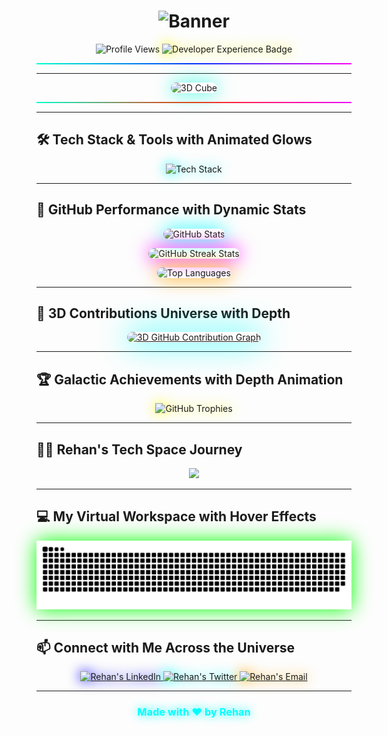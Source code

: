 <!-- Cosmic Banner with Advanced Neon Animation -->
<h1 align="center">
  <img src="https://readme-typing-svg.herokuapp.com?font=Fira+Code&size=45&pause=500&color=0FFBDF&center=true&vCenter=true&width=1000&lines=🚀+Rehan's+Universe!+🚀;Crafting+with+Java+%7C+React+%7C+JavaScript;Building+the+Future+with+Code" alt="Banner">
</h1>

<!-- Cosmic Counter and Badge with Advanced Hover Effect -->
<p align="center">
  <img src="https://komarev.com/ghpvc/?username=dark-coder-rehan&label=🚀%20Universe%20Visitors&color=36BCF7&style=for-the-badge" alt="Profile Views" />
  <img src="https://img.shields.io/badge/Developer-4%20Years%20Experience-yellow?style=for-the-badge&logo=devpost&logoColor=white" alt="Developer Experience Badge" style="filter: drop-shadow(0 0 10px yellow); transition: filter 0.3s ease-in-out;" onmouseover="this.style.filter='drop-shadow(0 0 30px yellow)'" onmouseout="this.style.filter='drop-shadow(0 0 10px yellow)'"/>
</p>

<!-- Smooth Gradient Divider -->
<hr style="height: 2px; border: none; background: linear-gradient(90deg, rgba(0,255,207,1) 0%, rgba(0,47,255,1) 50%, rgba(255,0,241,1) 100%);">

---

<!-- Futuristic 3D Cube Effect with Parallax Hover -->
<div align="center" style="position: relative;">
  <img src="https://user-images.githubusercontent.com/86532339/134740328-b0d5de52-d5e5-4385-8f0a-3df80de100ec.gif" width="500" alt="3D Cube" style="border-radius: 20px; box-shadow: 0px 0px 30px rgba(0,255,221,0.8); transition: transform 0.5s, box-shadow 0.5s; transform-style: preserve-3d;" onmouseover="this.style.transform='rotateY(15deg) scale(1.1)'; this.style.boxShadow='0px 0px 50px rgba(0,255,221,1)'" onmouseout="this.style.transform='rotateY(0deg) scale(1)'; this.style.boxShadow='0px 0px 30px rgba(0,255,221,0.8)'">
</div>

<!-- Smooth Gradient Divider -->
<hr style="height: 2px; border: none; background: linear-gradient(90deg, rgba(0,255,207,1) 0%, rgba(255,47,0,1) 50%, rgba(241,0,255,1) 100%);">

---

## 🛠️ **Tech Stack & Tools with Animated Glows**

<!-- Animated Skill Icons with Dynamic Glow -->
<p align="center">
  <img src="https://skillicons.dev/icons?i=html,css,javascript,react,java,nodejs,mongodb,git,github,express&theme=dark" alt="Tech Stack" style="filter: drop-shadow(0 0 10px cyan); transition: filter 0.3s ease-in-out;" onmouseover="this.style.filter='drop-shadow(0 0 30px cyan)'" onmouseout="this.style.filter='drop-shadow(0 0 10px cyan)'"/>
</p>

---

## 🚀 **GitHub Performance with Dynamic Stats**

<!-- Enhanced Glowing GitHub Stats -->
<p align="center">
  <img src="https://github-readme-stats.vercel.app/api?username=dark-coder-rehan&show_icons=true&theme=tokyonight&hide_border=true&include_all_commits=true&count_private=true&custom_title=GitHub+Master+Statistics" alt="GitHub Stats" style="border-radius: 10px; box-shadow: 0px 0px 30px cyan; transition: transform 0.3s ease-in-out;" onmouseover="this.style.transform='scale(1.05)'" onmouseout="this.style.transform='scale(1)'"/>
</p>

<!-- Vibrant Neon GitHub Streak Stats -->
<p align="center">
  <img src="https://github-readme-streak-stats.herokuapp.com/?user=dark-coder-rehan&theme=neon-palenight&hide_border=true&custom_title=🔥+Current+Streak" alt="GitHub Streak Stats" style="border-radius: 10px; box-shadow: 0px 0px 30px magenta;" />
</p>

<!-- Animated Language Graph -->
<p align="center">
  <img src="https://github-readme-stats.vercel.app/api/top-langs/?username=dark-coder-rehan&layout=compact&theme=vision-friendly-dark&hide_border=true" alt="Top Languages" style="border-radius: 10px; box-shadow: 0px 0px 30px orange;" />
</p>

---

## 🌌 **3D Contributions Universe with Depth**

<!-- Glowing 3D Contribution Graph -->
<p align="center">
  <a href="https://skyline.github.com/dark-coder-rehan/2024">
    <img src="https://user-images.githubusercontent.com/71378956/198798647-5c7b5f2c-9a9b-42a3-9aa8-65d26e10f579.gif" width="500" alt="3D GitHub Contribution Graph" style="box-shadow: 0px 0px 50px rgba(0,255,255,1); border-radius: 15px; transition: transform 0.5s;" onmouseover="this.style.transform='scale(1.05)'" onmouseout="this.style.transform='scale(1)'"/>
  </a>
</p>

---

## 🏆 **Galactic Achievements with Depth Animation**

<!-- Dynamic GitHub Trophies with Hover Glow -->
<p align="center">
  <img src="https://github-profile-trophy.vercel.app/?username=dark-coder-rehan&theme=dracula&no-frame=true&column=5&margin-w=10" alt="GitHub Trophies" style="filter: drop-shadow(0 0 10px yellow); transition: filter 0.3s ease-in-out;" onmouseover="this.style.filter='drop-shadow(0 0 30px yellow)'" onmouseout="this.style.filter='drop-shadow(0 0 10px yellow)'"/>
</p>

---

## 👨‍🚀 **Rehan's Tech Space Journey**

<!-- Typing Animation with Glowing Effect -->
<p align="center">
  <img src="https://readme-typing-svg.herokuapp.com?font=Fira+Code&size=22&duration=2500&pause=300&color=39FF14&center=true&vCenter=true&width=500&lines=Started+with+Java+and+HTML...;Mastered+CSS%2C+JS%2C+and+React...;Built+Backends+with+Node.js+and+MongoDB...;Let's+Craft+the+Future+Together!" />
</p>

---

## 💻 **My Virtual Workspace with Hover Effects**

<!-- Animated Contribution Snake with Hover Animation -->
<p align="center">
  <img src="https://raw.githubusercontent.com/Platane/snk/output/github-contribution-grid-snake.svg" alt="Contribution Snake" style="box-shadow: 0px 0px 30px lime; transition: transform 0.3s ease-in-out;" onmouseover="this.style.transform='scale(1.05)'" onmouseout="this.style.transform='scale(1)'"/>
</p>

---

## 📫 **Connect with Me Across the Universe**

<!-- Animated Social Media Icons with Color Shifts -->
<p align="center">
  <a href="https://linkedin.com/in/your-linkedin" target="_blank">
    <img src="https://img.shields.io/badge/LinkedIn-Connect-blue?style=for-the-badge&logo=linkedin" alt="Rehan's LinkedIn" style="filter: drop-shadow(0 0 10px blue); transition: filter 0.3s ease-in-out;" onmouseover="this.style.filter='drop-shadow(0 0 30px blue)'" onmouseout="this.style.filter='drop-shadow(0 0 10px blue)'"/>
  </a>
  <a href="https://twitter.com/your-twitter" target="_blank">
    <img src="https://img.shields.io/badge/Twitter-Follow-blue?style=for-the-badge&logo=twitter" alt="Rehan's Twitter" style="filter: drop-shadow(0 0 10px cyan); transition: filter 0.3s ease-in-out;" onmouseover="this.style.filter='drop-shadow(0 0 30px cyan)'" onmouseout="this.style.filter='drop-shadow(0 0 10px cyan)'"/>
  </a>
  <a href="mailto:your-email@example.com" target="_blank">
    <img src="https://img.shields.io/badge/Email-Send-orange?style=for-the-badge&logo=gmail" alt="Rehan's Email" style="filter: drop-shadow(0 0 10px orange); transition: filter 0.3s ease-in-out;" onmouseover="this.style.filter='drop-shadow(0 0 30px orange)'" onmouseout="this.style.filter='drop-shadow(0 0 10px orange)'"/>
  </a>
</p>

---

<!-- Footer with Glowing Signature -->
<h3 align="center" style="color: cyan; text-shadow: 0px 0px 15px cyan;">Made with ❤️ by Rehan</h3>
